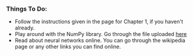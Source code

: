 ### Things To Do:

- Follow the instructions given in the page for Chapter 1, if you haven't already.
- Play around with the NumPy library. Go through the file uploaded [here](https://github.com/nflorez228/Python-for-AI/blob/master/Chapter%202/numpy.pdf)
- Read about neural networks online. You can go through the wikipedia page or any other links you can find online.
